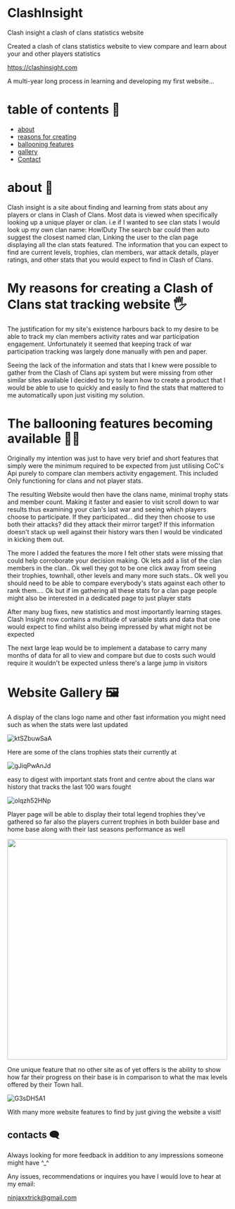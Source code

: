 # ClashInsight
Clash insight a clash of clans statistics website

Created a clash of clans statistics website to view compare and learn about your and other players statistics

https://clashinsight.com

A multi-year long process in learning and developing my first website...

# table of contents 🎢
- [about](#about-)
- [reasons for creating](#my-reasons-for-creating-a-clash-of-clans-stat-tracking-website-)
- [ballooning features](#the-ballooning-features-becoming-available-%EF%B8%8F)
- [gallery](#website-gallery-)
- [Contact](#contacts-%EF%B8%8F)

# about 👀

Clash insight is a site about finding and learning from stats about any players or clans in Clash of Clans.
Most data is viewed when specifically looking up a unique player or clan.
i.e if I wanted to see clan stats I would look up my own clan name: HowlDuty
The search bar could then auto suggest the closest named clan, Linking the user to the clan page displaying all the clan stats featured.
The information that you can expect to find are current levels, trophies, clan members, war attack details, player ratings, and other stats that you would expect to find in Clash of Clans.


# My reasons for creating a Clash of Clans stat tracking website 🖐
The justification for my site's existence harbours back to my desire to be able to track my clan members activity rates and war participation engagement.
Unfortunately it seemed that keeping track of war participation tracking was largely done manually with pen and paper.

Seeing the lack of the information and stats that I knew were possible to gather from the Clash of Clans api system but were missing from other similar sites available I decided to try to learn how to create a product that I would be able to use to quickly and easily to find the stats that mattered to me automatically upon just visiting my solution.

# The ballooning features becoming available 🤦‍♂️

Originally my intention was just to have very brief and short features that simply were the minimum required to be expected from just utilising CoC's Api purely to compare clan members activity engagement.
This included Only functioning for clans and not player stats.

The resulting Website would then have the clans name, minimal trophy stats and member count.
Making it faster and easier to visit scroll down to war results thus examining your clan's last war and seeing which players choose to participate. 
If they participated... 
did they then choose to use both their attacks?
did they attack their mirror target?
If this information doesn't stack up well against their history wars then I would be vindicated in kicking them out.

The more I added the features the more I felt other stats were missing that could help corroborate your decision making.
Ok lets add a list of the clan members in the clan..
Ok well they got to be one click away from seeing their trophies, townhall, other levels and many more such stats..
Ok well you should need to be able to compare everybody's stats against each other to rank them.... 
Ok but if im gathering all these stats for a clan page people might also be interested in a dedicated page to just player stats

After many bug fixes, new statistics and most importantly learning stages.
Clash Insight now contains a multitude of variable stats and data that one would expect to find whilst also being impressed by what might not be expected

The next large leap would be to implement a database to carry many months of data for all to view and compare but due to costs such would require it wouldn't be expected unless there's a large jump in visitors

# Website Gallery 🖼

A display of the clans logo name and other fast information you might need such as when the stats were last updated

![ktSZbuwSaA](https://github.com/user-attachments/assets/a3a34314-4802-43f3-aa72-b56caf4cdf67)

Here are some of the clans trophies stats their currently at

![gJiqPwAnJd](https://github.com/user-attachments/assets/8f1a9805-0d7c-4b34-873f-d762ceb1ec78)

easy to digest with important stats front and centre about the clans war history that tracks the last 100 wars fought

![olqzh52HNp](https://github.com/user-attachments/assets/33502828-71a1-4aef-b751-c5c8ca3c348f)

Player page will be able to display their total legend trophies they've gathered so far also the players current trophies in both builder base and home base along with their last seasons performance as well

<img src="https://github.com/user-attachments/assets/90b1ac00-d1ea-45b9-9ebe-e43a19be6e96" width="500">

One unique feature that no other site as of yet offers is the ability to show how far their progress on their base is in comparison to what the max levels offered by their Town hall.

![G3sDH5A1](https://github.com/user-attachments/assets/1675fd0b-928f-4a37-be9b-059be27f8c24)



With many more website features to find by just giving the website a visit!


## contacts 🗨️

Always looking for more feedback in addition to any impressions someone might have ^_^



Any issues, recommendations or inquires you have I would love to hear at my email:

ninjaxxtrick@gmail.com
